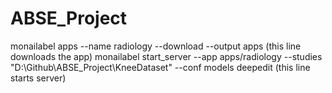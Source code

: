 # ABSE_Project
 monailabel apps --name radiology --download --output apps (this line downloads the app)
 monailabel start_server --app apps/radiology --studies "D:\Github\ABSE_Project\KneeDataset" --conf models deepedit (this line starts server)
